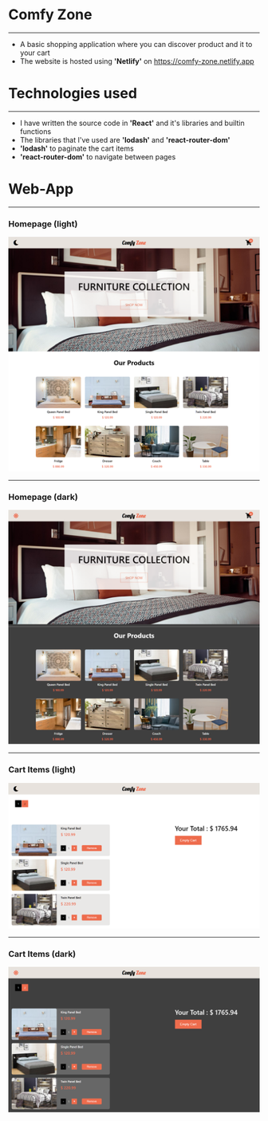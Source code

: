 # Comfy Zone

---

- A basic shopping application where you can discover product and it to your cart
- The website is hosted using **'Netlify'** on https://comfy-zone.netlify.app

# Technologies used

---

- I have written the source code in **'React'** and it's libraries and builtin functions
- The libraries that I've used are **'lodash'** and **'react-router-dom'**
- **'lodash'** to paginate the cart items
- **'react-router-dom'** to navigate between pages

# Web-App

---

### Homepage (light)

![alt](./screenshots/homepage.png)

---

### Homepage (dark)

![alt](<./screenshots/homepage%20(dark).png>)

---

### Cart Items (light)

![alt](./screenshots/cart-products.png)

---

### Cart Items (dark)

![alt](<./screenshots/cart-products%20(dark).png>)
